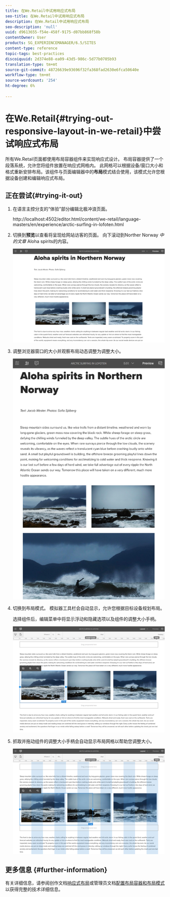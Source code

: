 ```yaml
---
title: 在We.Retail中试用响应式布局
seo-title: 在We.Retail中试用响应式布局
description: 在We.Retail中试用响应式布局
seo-description: 'null'
uuid: d9613655-f54e-458f-9175-d07bb868f58b
contentOwner: User
products: SG_EXPERIENCEMANAGER/6.5/SITES
content-type: reference
topic-tags: best-practices
discoiquuid: 2d374e88-ea09-43d5-986c-5d77b0705b93
translation-type: tm+mt
source-git-commit: 48726639e93696f32fa368fad2630e6fca50640e
workflow-type: tm+mt
source-wordcount: '254'
ht-degree: 6%

---
```



# 在We.Retail{#trying-out-responsive-layout-in-we-retail}中尝试响应式布局

所有We.Retail页面都使用布局容器组件来实现响应式设计。 布局容器提供了一个段落系统，允许您将组件放置在响应式网格内。 此网格可以根据设备/窗口大小和格式重新安排布局。该组件与页面编辑器中的&#x200B;**布局**&#x200B;模式结合使用，该模式允许您根据设备创建和编辑响应式布局。

## 正在尝试{#trying-it-out}

1. 在语言主控分支的“体验”部分编辑北极冲浪页面。

   http://localhost:4502/editor.html/content/we-retail/language-masters/en/experience/arctic-surfing-in-lofoten.html

1. 切换到&#x200B;**预览**&#x200B;以查看将呈现给网站访客的页面。 向下滚动到Norther Norway *中的文章* Aloha spirits的内容。

   ![chlimage_1-178](assets/chlimage_1-178.png)

1. 调整浏览器窗口的大小并观察布局动态调整为调整大小。

   ![chlimage_1-179](assets/chlimage_1-179.png)

1. 切换到布局模式。 模拟器工具栏会自动显示，允许您根据目标设备规划布局。

   选择组件后，编辑菜单中将显示浮动和隐藏选项以及组件的调整大小手柄。

   ![chlimage_1-180](assets/chlimage_1-180.png)

1. 抓取并拖动组件的调整大小手柄会自动显示布局网格以帮助您调整大小。

   ![chlimage_1-181](assets/chlimage_1-181.png)

## 更多信息 {#further-information}

有关详细信息，请参阅创作文档[响应式布局](/help/sites-authoring/responsive-layout.md)或管理员文档[配置布局容器和布局模式](/help/sites-administering/configuring-responsive-layout.md)以获得完整的技术详细信息。

